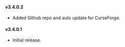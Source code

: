 #### v3.4.0.2
  * Added Github repo and auto update for CurseForge.
#### v3.4.0.1
  * Initial release.
